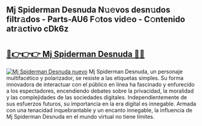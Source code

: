 ## Mj Spiderman Desnuda N𝚞𝚎vos desn𝚞dos filtr𝚊dos - Parts-AU6 F𝚘tos vid𝚎o - C𝚘ntenido atr𝚊ctivo cDk6z

# <h2><a href="http://mb9b45.tromn.icu/?c=Mj+Spiderman+Desnuda">🔗👉👉👉 Mj Spiderman Desnuda 🔗🔗</a></h2>

[![Mj Spiderman Desnuda nuevo](https://i.imgur.com/pEAQMta.gif)](http://mb9b45.tromn.icu/?c=Mj+Spiderman+Desnuda)
Mj Spiderman Desnuda, un personaje multifacético y polarizador, se resiste a las etiquetas simples. Su forma innovadora de interactuar con el público en línea ha fascinado y enfurecido a los espectadores, encendiendo debates sobre la privacidad, la moralidad y las complejidades de las sociedades digitales. Independientemente de sus esfuerzos futuros, su importancia en la era digital es innegable. Armada con una tenacidad inquebrantable y un encanto innegable, la influencia de Mj Spiderman Desnuda en el mundo virtual no tiene límites.
